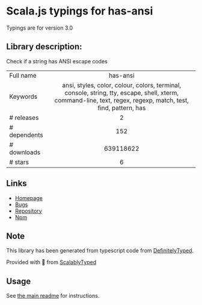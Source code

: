 
# Scala.js typings for has-ansi

Typings are for version 3.0

## Library description:
Check if a string has ANSI escape codes

|                    |                 |
| ------------------ | :-------------: |
| Full name          | has-ansi |
| Keywords           | ansi, styles, color, colour, colors, terminal, console, string, tty, escape, shell, xterm, command-line, text, regex, regexp, match, test, find, pattern, has |
| # releases         | 2 |
| # dependents       | 152 |
| # downloads        | 639118622 |
| # stars            | 6 |

## Links
- [Homepage](https://github.com/chalk/has-ansi#readme)
- [Bugs](https://github.com/chalk/has-ansi/issues)
- [Repository](https://github.com/chalk/has-ansi)
- [Npm](https://www.npmjs.com/package/has-ansi)
    


## Note
This library has been generated from typescript code from [DefinitelyTyped](https://definitelytyped.org).

Provided with :purple_heart: from [ScalablyTyped](https://github.com/oyvindberg/ScalablyTyped)

## Usage
See [the main readme](../../readme.md) for instructions.


